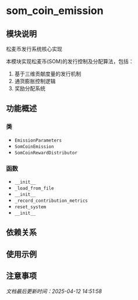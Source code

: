 # som_coin_emission

## 模块说明
松麦币发行系统核心实现

本模块实现松麦币(SOM)的发行控制及分配算法，包括：
1. 基于三维贡献度量的发行机制
2. 通货膨胀控制逻辑
3. 奖励分配系统

## 功能概述

### 类

- `EmissionParameters`
- `SomCoinEmission`
- `SomCoinRewardDistributor`

### 函数

- `__init__`
- `_load_from_file`
- `__init__`
- `_record_contribution_metrics`
- `reset_system`
- `__init__`

## 依赖关系

## 使用示例

## 注意事项

*文档最后更新时间：2025-04-12 14:51:58*
